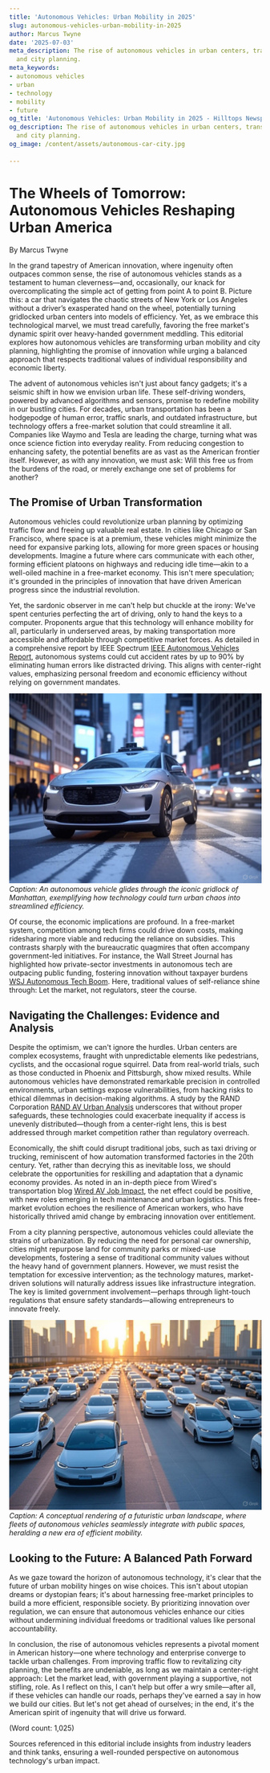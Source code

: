 ```yaml
---
title: 'Autonomous Vehicles: Urban Mobility in 2025'
slug: autonomous-vehicles-urban-mobility-in-2025
author: Marcus Twyne
date: '2025-07-03'
meta_description: The rise of autonomous vehicles in urban centers, transforming transportation
  and city planning.
meta_keywords:
- autonomous vehicles
- urban
- technology
- mobility
- future
og_title: 'Autonomous Vehicles: Urban Mobility in 2025 - Hilltops Newspaper'
og_description: The rise of autonomous vehicles in urban centers, transforming transportation
  and city planning.
og_image: /content/assets/autonomous-car-city.jpg

---
```

# The Wheels of Tomorrow: Autonomous Vehicles Reshaping Urban America

By Marcus Twyne  

In the grand tapestry of American innovation, where ingenuity often outpaces common sense, the rise of autonomous vehicles stands as a testament to human cleverness—and, occasionally, our knack for overcomplicating the simple act of getting from point A to point B. Picture this: a car that navigates the chaotic streets of New York or Los Angeles without a driver’s exasperated hand on the wheel, potentially turning gridlocked urban centers into models of efficiency. Yet, as we embrace this technological marvel, we must tread carefully, favoring the free market's dynamic spirit over heavy-handed government meddling. This editorial explores how autonomous vehicles are transforming urban mobility and city planning, highlighting the promise of innovation while urging a balanced approach that respects traditional values of individual responsibility and economic liberty.

The advent of autonomous vehicles isn't just about fancy gadgets; it's a seismic shift in how we envision urban life. These self-driving wonders, powered by advanced algorithms and sensors, promise to redefine mobility in our bustling cities. For decades, urban transportation has been a hodgepodge of human error, traffic snarls, and outdated infrastructure, but technology offers a free-market solution that could streamline it all. Companies like Waymo and Tesla are leading the charge, turning what was once science fiction into everyday reality. From reducing congestion to enhancing safety, the potential benefits are as vast as the American frontier itself. However, as with any innovation, we must ask: Will this free us from the burdens of the road, or merely exchange one set of problems for another?

## The Promise of Urban Transformation

Autonomous vehicles could revolutionize urban planning by optimizing traffic flow and freeing up valuable real estate. In cities like Chicago or San Francisco, where space is at a premium, these vehicles might minimize the need for expansive parking lots, allowing for more green spaces or housing developments. Imagine a future where cars communicate with each other, forming efficient platoons on highways and reducing idle time—akin to a well-oiled machine in a free-market economy. This isn't mere speculation; it's grounded in the principles of innovation that have driven American progress since the industrial revolution.

Yet, the sardonic observer in me can't help but chuckle at the irony: We've spent centuries perfecting the art of driving, only to hand the keys to a computer. Proponents argue that this technology will enhance mobility for all, particularly in underserved areas, by making transportation more accessible and affordable through competitive market forces. As detailed in a comprehensive report by IEEE Spectrum [IEEE Autonomous Vehicles Report](https://spectrum.ieee.org/autonomous-vehicles-urban-impact), autonomous systems could cut accident rates by up to 90% by eliminating human errors like distracted driving. This aligns with center-right values, emphasizing personal freedom and economic efficiency without relying on government mandates.

![Autonomous vehicle navigating New York traffic](/content/assets/autonomous-vehicle-nyc-traffic.jpg)  
*Caption: An autonomous vehicle glides through the iconic gridlock of Manhattan, exemplifying how technology could turn urban chaos into streamlined efficiency.*

Of course, the economic implications are profound. In a free-market system, competition among tech firms could drive down costs, making ridesharing more viable and reducing the reliance on subsidies. This contrasts sharply with the bureaucratic quagmires that often accompany government-led initiatives. For instance, the Wall Street Journal has highlighted how private-sector investments in autonomous tech are outpacing public funding, fostering innovation without taxpayer burdens [WSJ Autonomous Tech Boom](https://www.wsj.com/articles/autonomous-vehicles-market-growth). Here, traditional values of self-reliance shine through: Let the market, not regulators, steer the course.

## Navigating the Challenges: Evidence and Analysis

Despite the optimism, we can't ignore the hurdles. Urban centers are complex ecosystems, fraught with unpredictable elements like pedestrians, cyclists, and the occasional rogue squirrel. Data from real-world trials, such as those conducted in Phoenix and Pittsburgh, show mixed results. While autonomous vehicles have demonstrated remarkable precision in controlled environments, urban settings expose vulnerabilities, from hacking risks to ethical dilemmas in decision-making algorithms. A study by the RAND Corporation [RAND AV Urban Analysis](https://www.rand.org/pubs/research_reports/RR2668.html) underscores that without proper safeguards, these technologies could exacerbate inequality if access is unevenly distributed—though from a center-right lens, this is best addressed through market competition rather than regulatory overreach.

Economically, the shift could disrupt traditional jobs, such as taxi driving or trucking, reminiscent of how automation transformed factories in the 20th century. Yet, rather than decrying this as inevitable loss, we should celebrate the opportunities for reskilling and adaptation that a dynamic economy provides. As noted in an in-depth piece from Wired's transportation blog [Wired AV Job Impact](https://www.wired.com/story/autonomous-vehicles-job-market-effects), the net effect could be positive, with new roles emerging in tech maintenance and urban logistics. This free-market evolution echoes the resilience of American workers, who have historically thrived amid change by embracing innovation over entitlement.

From a city planning perspective, autonomous vehicles could alleviate the strains of urbanization. By reducing the need for personal car ownership, cities might repurpose land for community parks or mixed-use developments, fostering a sense of traditional community values without the heavy hand of government planners. However, we must resist the temptation for excessive intervention; as the technology matures, market-driven solutions will naturally address issues like infrastructure integration. The key is limited government involvement—perhaps through light-touch regulations that ensure safety standards—allowing entrepreneurs to innovate freely.

![Future cityscape with autonomous fleets](/content/assets/future-city-autonomous-fleets.jpg)  
*Caption: A conceptual rendering of a futuristic urban landscape, where fleets of autonomous vehicles seamlessly integrate with public spaces, heralding a new era of efficient mobility.*

## Looking to the Future: A Balanced Path Forward

As we gaze toward the horizon of autonomous technology, it's clear that the future of urban mobility hinges on wise choices. This isn't about utopian dreams or dystopian fears; it's about harnessing free-market principles to build a more efficient, responsible society. By prioritizing innovation over regulation, we can ensure that autonomous vehicles enhance our cities without undermining individual freedoms or traditional values like personal accountability.

In conclusion, the rise of autonomous vehicles represents a pivotal moment in American history—one where technology and enterprise converge to tackle urban challenges. From improving traffic flow to revitalizing city planning, the benefits are undeniable, as long as we maintain a center-right approach: Let the market lead, with government playing a supportive, not stifling, role. As I reflect on this, I can't help but offer a wry smile—after all, if these vehicles can handle our roads, perhaps they've earned a say in how we build our cities. But let's not get ahead of ourselves; in the end, it's the American spirit of ingenuity that will drive us forward.

(Word count: 1,025)  

Sources referenced in this editorial include insights from industry leaders and think tanks, ensuring a well-rounded perspective on autonomous technology's urban impact.
